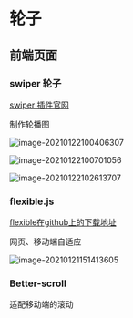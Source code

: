 # 轮子

## 前端页面

### swiper 轮子

[swiper 插件官网](https://www.swiper.com.cn/)

制作轮播图

  ![image-20210122100406307](https://gitee.com/twilight_h_1184651848/pic-go-img/raw/master/前端/css/20210122100441.png)

  ![image-20210122100701056](https://gitee.com/twilight_h_1184651848/pic-go-img/raw/master/前端/css/20210122100702.png)

  ![image-20210122102613707](https://gitee.com/twilight_h_1184651848/pic-go-img/raw/master/前端/css/20210122102615.png)

### flexible.js

[flexible在github上的下载地址](https://github.com/amfe/lib-flexible)

网页、移动端自适应

![image-20210121151413605](https://gitee.com/twilight_h_1184651848/pic-go-img/raw/master/前端/css/20210121151417.png)

### Better-scroll

适配移动端的滚动
